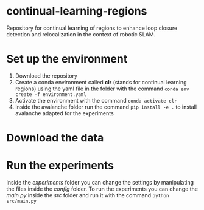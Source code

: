 # continual-learning-regions
Repository for continual learning of regions to enhance loop closure detection and relocalization in the context of robotic SLAM.

# Set up the environment
1. Download the repository
2. Create a conda environment called **clr** (stands for continual learning regions) using the yaml file in the folder with the command `conda env create -f environment.yaml`
3. Activate the environment with the command `conda activate clr`
4. Inside the avalanche folder run the command `pip install -e .` to install avalanche adapted for the experiments

# Download the data

# Run the experiments
Inside the *experiments* folder you can change the settings by manipulating the files inside the *config* folder. To run the experiments you can change the *main.py* inside the *src* folder and run it with the command `python src/main.py`